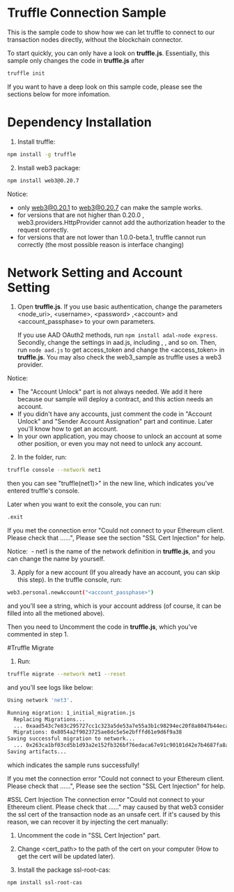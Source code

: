 # Truffle Connection Sample

This is the sample code to show how we can let truffle to connect to our transaction nodes directly, without the blockchain connector.

To start quickly, you can only have a look on **truffle.js**. Essentially, this sample only changes the code in **truffle.js** after
```bash
truffle init
```

If you want to have a deep look on this sample code, please see the sections below for more infomation.

# Dependency Installation

1. Install truffle:
```bash
npm install -g truffle
```

2. Install web3 package:
```bash
npm install web3@0.20.7
```

Notice:
 - only web3@0.20.1 to web3@0.20.7 can make the sample works.
 - for versions that are not higher than 0.20.0 , web3.providers.HttpProvider cannot add the authorization header to the request correctly.
 - for versions that are not lower than 1.0.0-beta.1, truffle cannot run correctly (the most possible reason is interface changing)

# Network Setting and Account Setting

1. Open **truffle.js**. If you use basic authentication, change the parameters \<node_uri\>, \<username\>, \<password\> ,\<account\> and \<account_passphase\> to your own parameters.

   If you use AAD OAuth2 methods, run `npm install adal-node express`. Secondly, change the settings in aad.js, including <tenant-id>, <client-id>, and so on. Then, run `node aad.js` to get access_token and change the <access_token> in **truffle.js**. You may also check the web3_sample as truffle uses a web3 provider.

Notice:
 - The "Account Unlock" part is not always needed. We add it here because our sample will deploy a contract, and this action needs an account.
 - If you didn't have any accounts, just comment the code in "Account Unlock" and "Sender Account Assignation" part and continue. Later you'll know how to get an account.
 - In your own application, you may choose to unlock an account at some other position, or even you may not need to unlock any account.

2. In the folder, run:
```bash
truffle console --network net1
```
then you can see "truffle(net1)>" in the new line, which indicates you've entered truffle's console. 

Later when you want to exit the console, you can run:
```bash
.exit
```

If you met the connection error "Could not connect to your Ethereum client. Please check that ......", Please see the section "SSL Cert Injection" for help.

Notice:
​    - net1 is the name of the network definition in **truffle.js**, and you can change the name by yourself.

3. Apply for a new account (If you already have an account, you can skip this step).
In the truffle console, run:
```bash
web3.personal.newAccount("<account_passphase>")
```
and you'll see a string, which is your account address (of course, it can be filled into all the <account> metioned above).

Then you need to Uncomment the code in **truffle.js**, which you've commented in step 1.

#Truffle Migrate

1. Run:
```bash
truffle migrate --network net1 --reset
```
and you'll see logs like below:
```bash
Using network 'net3'.

Running migration: 1_initial_migration.js
  Replacing Migrations...
  ... 0xaad543c7e83c295727cc1c323a5de53a7e55a3b1c98294ec20f8a8047b44eca1
  Migrations: 0x8054a2f9023725ae8dc5e5e2bfffd61e9d6f9a38
Saving successful migration to network...
  ... 0x263ca1bf03cd5b1d93a2e152fb326bf76edaca67e91c90101d42e7b4687fa8a7
Saving artifacts...
```
which indicates the sample runs successfully!

If you met the connection error "Could not connect to your Ethereum client. Please check that ......", Please see the section "SSL Cert Injection" for help.

#SSL Cert Injection
The connection error "Could not connect to your Ethereum client. Please check that ......" may caused by that web3 consider the ssl cert of the transaction node as an unsafe cert. If it's caused by this reason, we can recover it by injecting the cert manually:

1. Uncomment the code in "SSL Cert Injection" part.

2. Change <cert_path> to the path of the cert on your computer (How to get the cert will be updated later).

3. Install the package ssl-root-cas:
 ```bash
npm install ssl-root-cas
 ```